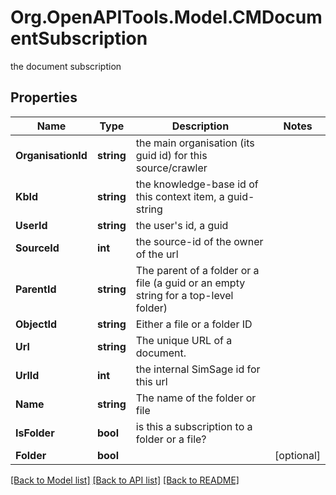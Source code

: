 # Org.OpenAPITools.Model.CMDocumentSubscription
the document subscription

## Properties

Name | Type | Description | Notes
------------ | ------------- | ------------- | -------------
**OrganisationId** | **string** | the main organisation (its guid id) for this source/crawler | 
**KbId** | **string** | the knowledge-base id of this context item, a guid-string | 
**UserId** | **string** | the user&#39;s id, a guid | 
**SourceId** | **int** | the source-id of the owner of the url | 
**ParentId** | **string** | The parent of a folder or a file (a guid or an empty string for a top-level folder) | 
**ObjectId** | **string** | Either a file or a folder ID | 
**Url** | **string** | The unique URL of a document. | 
**UrlId** | **int** | the internal SimSage id for this url | 
**Name** | **string** | The name of the folder or file | 
**IsFolder** | **bool** | is this a subscription to a folder or a file? | 
**Folder** | **bool** |  | [optional] 

[[Back to Model list]](../README.md#documentation-for-models) [[Back to API list]](../README.md#documentation-for-api-endpoints) [[Back to README]](../README.md)

